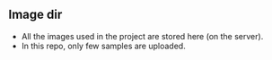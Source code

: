 ## Image dir

- All the images used in the project are stored here (on the server).
- In this repo, only few samples are uploaded.